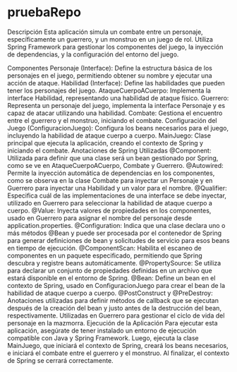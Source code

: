 # pruebaRepo

Descripción
Esta aplicación simula un combate entre un personaje, específicamente un guerrero, y un monstruo en un juego de rol. Utiliza Spring Framework para gestionar los componentes del juego, la inyección de dependencias, y la configuración del entorno del juego.

Componentes
Personaje (Interface): Define la estructura básica de los personajes en el juego, permitiendo obtener su nombre y ejecutar una acción de ataque​​.
Habilidad (Interface): Define las habilidades que pueden tener los personajes del juego​​.
AtaqueCuerpoACuerpo: Implementa la interface Habilidad, representando una habilidad de ataque físico​​.
Guerrero: Representa un personaje del juego, implementa la interface Personaje y es capaz de atacar utilizando una habilidad​​.
Combate: Gestiona el encuentro entre el guerrero y el monstruo, iniciando el combate​​.
Configuración del Juego (ConfiguracionJuego): Configura los beans necesarios para el juego, incluyendo la habilidad de ataque cuerpo a cuerpo​​.
MainJuego: Clase principal que ejecuta la aplicación, creando el contexto de Spring y iniciando el combate​​.
Anotaciones de Spring Utilizadas
@Component: Utilizada para definir que una clase será un bean gestionado por Spring, como se ve en AtaqueCuerpoACuerpo, Combate y Guerrero​​​​​​.
@Autowired: Permite la inyección automática de dependencias en los componentes, como se observa en la clase Combate para inyectar un Personaje y en Guerrero para inyectar una Habilidad y un valor para el nombre​​​​.
@Qualifier: Especifica cuál de las implementaciones de una interface se debe inyectar, utilizado en Guerrero para seleccionar la habilidad de ataque cuerpo a cuerpo​​.
@Value: Inyecta valores de propiedades en los componentes, usado en Guerrero para asignar el nombre del personaje desde application.properties​​.
@Configuration: Indica que una clase declara uno o más métodos @Bean y puede ser procesada por el contenedor de Spring para generar definiciones de bean y solicitudes de servicio para esos beans en tiempo de ejecución​​.
@ComponentScan: Habilita el escaneo de componentes en un paquete especificado, permitiendo que Spring descubra y registre beans automáticamente​​.
@PropertySource: Se utiliza para declarar un conjunto de propiedades definidas en un archivo que estará disponible en el entorno de Spring​​.
@Bean: Define un bean en el contexto de Spring, usado en ConfiguracionJuego para crear el bean de la habilidad de ataque cuerpo a cuerpo​​.
@PostConstruct y @PreDestroy: Anotaciones utilizadas para definir métodos de callback que se ejecutan después de la creación del bean y justo antes de la destrucción del bean, respectivamente. Utilizadas en Guerrero para gestionar el ciclo de vida del personaje en la mazmorra​​.
Ejecución de la Aplicación
Para ejecutar esta aplicación, asegúrate de tener instalado un entorno de ejecución compatible con Java y Spring Framework. Luego, ejecuta la clase MainJuego, que iniciará el contexto de Spring, creará los beans necesarios, e iniciará el combate entre el guerrero y el monstruo. Al finalizar, el contexto de Spring se cerrará correctamente.

